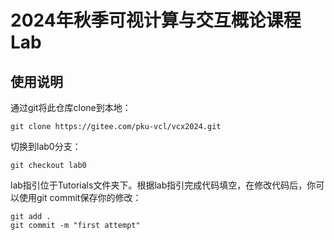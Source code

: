 # 2024年秋季可视计算与交互概论课程Lab

## 使用说明

通过git将此仓库clone到本地：
```shell
git clone https://gitee.com/pku-vcl/vcx2024.git
```
切换到lab0分支：
```shell
git checkout lab0
```
lab指引位于Tutorials文件夹下。根据lab指引完成代码填空，在修改代码后，你可以使用git commit保存你的修改：
```shell
git add .
git commit -m "first attempt"
```


